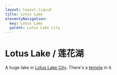 ```yaml
---
layout: layout.liquid
title: Lotus Lake
eleventyNavigation:
  key: Lotus Lake
  parent: Lotus Lake City
---
```


# Lotus Lake / 莲花湖

A huge lake in [Lotus Lake City](/world/fanton/lotus-lake-city/). There's a [temple](/world/fanton/lotus-lake-city/lotus-lake/lotus-lake-temple/) in it.
